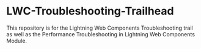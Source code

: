 # LWC-Troubleshooting-Trailhead
This repository is for the Lightning Web Components Troubleshooting trail as well as the Performance Troubleshooting in Lightning Web Components Module.
